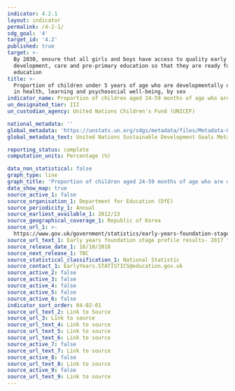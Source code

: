 ```yaml
---
indicator: 4.2.1
layout: indicator
permalink: /4-2-1/
sdg_goal: '4'
target_id: '4.2'
published: true
target: >-
  By 2030, ensure that all girls and boys have access to quality early childhood
  development, care and pre-primary education so that they are ready for primary
  education
title: >-
  Proportion of children under 5 years of age who are developmentally on track
  in health, learning and psychosocial well-being, by sex
indicator_name: Proportion of children aged 24-59 months of age who are developmentally on track in health, learning and psychosocial well-being, by sex 
un_designated_tier: III
un_custodian_agency: United Nations Children's Fund (UNICEF)

national_metadata: ''
global_metadata: 'https://unstats.un.org/sdgs/metadata/files/Metadata-04-02-01.pdf'
global_metadata_text: United Nations Sustainable Development Goals Metadata (PDF 4.0 MB)

reporting_status: complete
computation_units: Percentage (%)

data_non_statistical: false
graph_type: line
graph_title: 'Proportion of children aged 24-59 months of age who are developmentally on track in health, learning and psychosocial well-being, by sex '
data_show_map: true
source_active_1: false
source_organisation_1: Department for Education (DfE)
source_periodicity_1: Annual
source_earliest_available_1: 2012/13
source_geographical_coverage_1: Republic of Korea
source_url_1: >-
  https://www.gov.uk/government/statistics/early-years-foundation-stage-profile-results-2017-to-2018
source_url_text_1: Early years foundation stage profile results- 2017 to 2018
source_release_date_1: 18/10/2018
source_next_release_1: TBC
source_statistical_classification_1: National Statistic
source_contact_1: EarlyYears.STATISTICS@education.gov.uk
source_active_2: false
source_active_3: false
source_active_4: false
source_active_5: false
source_active_6: false
indicator_sort_order: 04-02-01
source_url_text_2: Link to Source
source_url_3: Link to source
source_url_text_4: Link to source
source_url_text_5: Link to source
source_url_text_6: Link to source
source_active_7: false
source_url_text_7: Link to source
source_active_8: false
source_url_text_8: Link to source
source_active_9: false
source_url_text_9: Link to source
---
```


